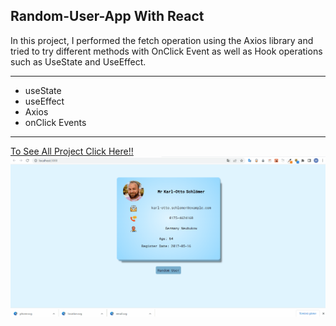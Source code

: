 ## Random-User-App With React
In this project, I performed the fetch operation using the Axios library and tried to try different methods with OnClick Event as well as Hook operations such as UseState and UseEffect.
***
- useState
- useEffect
- Axios
- onClick Events
***
[To See All Project Click Here!!](https://react-randomuser.netlify.app)
![](https://github.com/MuazV/random-user-app-react_project/blob/master/src/assets/Animation.gif)